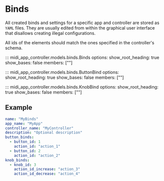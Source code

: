 # Binds

All created binds and settings for a specific app and controller are stored as `YAML` files. They are usually edited from within the graphical user interface that disallows creating illegal configurations.

All ids of the elements should match the ones specified in the controller's schema.

<!-- ## All available fields
- `name`: The name of the binds set. Cannot be empty. Must be unique among all binds sets.
- `app_name`: For which app are the binds intended. Cannot be empty.
- `controller_name`: For which controller are the binds intended. Cannot be empty.
- `description`: Additional information that the user may provide. Is optional.
- `button_binds`: List of bound buttons. Each of them consists of:
  - `button_id`: The id of the button. Should be in the range `[0, 127]`.
  - `action_id`: The id of an action to be executed when the button is pressed.
- `knob_binds`: List of bound knobs. Each of them consists of:
  - `knob_id`: The id of the knob. Should be in the range `[0, 127]`.
  - `action_id_increase`: The id of an action to be executed when the knob's value increases.
  - `action_id_decrease`: The id of an action to be executed when the knob's value decreases. -->

::: midi_app_controller.models.binds.Binds
    options:
      show_root_heading: true
      show_bases: false
      members: [""]

::: midi_app_controller.models.binds.ButtonBind
    options:
      show_root_heading: true
      show_bases: false
      members: [""]

::: midi_app_controller.models.binds.KnobBind
    options:
      show_root_heading: true
      show_bases: false
      members: [""]

## Example
```yaml
name: "MyBinds"
app_name: "MyApp"
controller_name: "MyController"
description: "Optional description"
button_binds:
  - button_id: 1
    action_id: "action_1"
  - button_id: 2
    action_id: "action_2"
knob_binds:
  - knob_id: 3
    action_id_increase: "action_3"
    action_id_decrease: "action_4"
```
